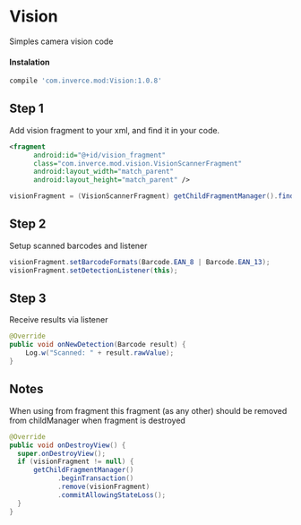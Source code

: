# Vision

Simples camera vision code

#### Instalation
```gradle
compile 'com.inverce.mod:Vision:1.0.8'
```

## Step 1

Add vision fragment to your xml, and find it in your code.

```xml
<fragment
      android:id="@+id/vision_fragment"
      class="com.inverce.mod.vision.VisionScannerFragment"
      android:layout_width="match_parent"
      android:layout_height="match_parent" />
```

```java
visionFragment = (VisionScannerFragment) getChildFragmentManager().findFragmentById(R.id.vision_fragment)
```

## Step 2 
Setup scanned barcodes and listener

```java
visionFragment.setBarcodeFormats(Barcode.EAN_8 | Barcode.EAN_13);
visionFragment.setDetectionListener(this);
```

## Step 3
Receive results via listener


```java
@Override
public void onNewDetection(Barcode result) {
    Log.w("Scanned: " + result.rawValue);
}
```

## Notes

When using from fragment this fragment (as any other) should be removed from childManager when fragment is destroyed

```java
@Override
public void onDestroyView() {
  super.onDestroyView();
  if (visionFragment != null) {
      getChildFragmentManager()
            .beginTransaction()
            .remove(visionFragment)
            .commitAllowingStateLoss();
  }
}
```
